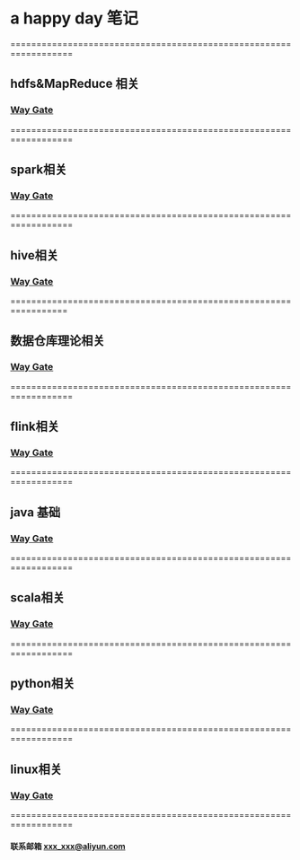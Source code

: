 # a happy day  笔记
==================================================================  

## hdfs&MapReduce 相关  
### [Way Gate](/hdfs/hdfs.md)  
==================================================================  
## spark相关  
### [Way Gate](/spark/spark.md)  
==================================================================  
## hive相关  
### [Way Gate](/hive/hive.md)  
=================================================================  
## 数据仓库理论相关  
### [Way Gate](/database/database.md)
==================================================================  
## flink相关  
### [Way Gate](/flink/flink.md)
==================================================================  
## java 基础  
### [Way Gate](/java/java.md)
==================================================================  
## scala相关  
### [Way Gate](/scala/scala.md)
==================================================================  
## python相关  
### [Way Gate](/python/python.md)
==================================================================  
## linux相关  
### [Way Gate](/linux/linux.md)
==================================================================  
  
  
#### 联系邮箱 xxx_xxx@aliyun.com



